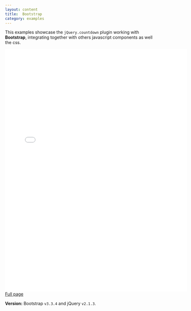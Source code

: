 ```yaml
---
layout: content
title:  Bootstrap
category: examples
---
```


This examples showcase the `jQuery.countdown` plugin working with **Bootstrap**, integrating together with others javascript components as well the css.

<div class="example-bootstrap">
  <iframe src="{{ site.baseurl }}/examples/bootstrapped.html" height="800" width="600" allowfullscreen="" frameborder="0"></iframe>
</div>

<div class="example-bootstrap-expand">
  <a href="{{ site.baseurl }}/examples/bootstrapped.html" target="_blank">
    <i class="fa fa-arrows-alt"></i>Full page
  </a>
</div>

**Version:** Bootstrap `v3.3.4` and jQuery `v2.1.3`.
